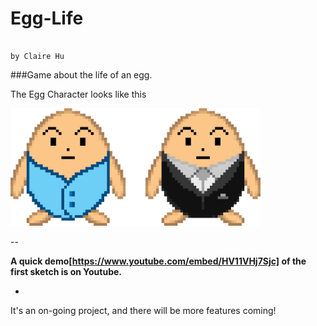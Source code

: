 # Egg-Life
                                                                              by Claire Hu
###Game about the life of an egg.

The Egg Character looks like this

<img src="https://github.com/Clairism/Egg-Life/blob/master/Demo/The%20Egg%20character.png" width="400">

--

**A quick demo[https://www.youtube.com/embed/HV11VHj7Sjc] of the first sketch is on Youtube.**

-
It's an on-going project, and there will be more features coming!
